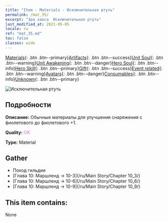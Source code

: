 ```yaml
---
title: "Item - Materials - Исключительная ртуть"
permalink: /mat_35/
excerpt: "Эра хаоса  Исключительная ртуть"
last_modified_at: 2021-05-05
locale: ru
ref: "mat_35.md"
toc: false
classes: wide
---
```

 [Materials](/ItemsRU/){: .btn .btn--primary}[Artifacts](/ItemsRU/Artifacts/){: .btn .btn--success}[Unit Soul](/ItemsRU/UnitSoul/){: .btn .btn--warning}[Unit Awakening](/ItemsRU/UnitAwakening/){: .btn .btn--danger}[Hero Soul](/ItemsRU/HeroSoul/){: .btn .btn--info}[Hero Skill](/ItemsRU/HeroSkill/){: .btn .btn--primary}[Gift](/ItemsRU/Gift/){: .btn .btn--success}[Event related](/ItemsRU/Events/){: .btn .btn--warning}[Avatars](/ItemsRU/Avatars/){: .btn .btn--danger}[Consumables](/ItemsRU/Consumables/){: .btn .btn--info}[Unknown](/ItemsRU/Unknown/){: .btn .btn--primary}

 ![Исключительная ртуть](/images/t/i_cailiao_shuiyin2.png)

## Подробности
 **Описание:** Обычные материалы для улучшения снаряжения c фиолетового до фиолетового +1.

 **Quality:** <span style="color: #DA70D6">OK</span>

 **Type:** Material

## Gather

*    Поход гильдии 
*    [Глава 10: Маршленд -> 10-3](/ru/Main Story/Chapter 10_3/) 
*    [Глава 10: Маршленд -> 10-6](/ru/Main Story/Chapter 10_6/) 
*    [Глава 10: Маршленд -> 10-9](/ru/Main Story/Chapter 10_9/) 

## This item contains:

  None

